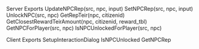 Server Exports
    UpdateNPCRep(src, npc, input)
    SetNPCRep(src, npc, input)
    UnlockNPC(src, npc)
    GetRepTeir(npc, citizenid)
    GetClosestRewardTeirAmount(npc, citizenid, reward_tbl)
    GetNPCForPlayer(src, npc)
    IsNPCUnlockedForPlayer(src, npc)

Client Exports
    SetupInteractionDialog
    IsNPCUnlocked
    GetNPCRep